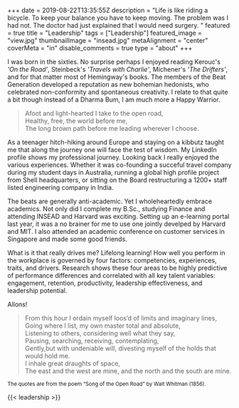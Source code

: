 +++
date = 2019-08-22T13:35:55Z
description = "Life is like riding a bicycle. To keep your balance you have to keep moving. The problem was I had not. The doctor had just explained that I would need surgery. "
featured = true
title = "Leadership"
tags = ["Leadership"]
featured_image = "view.jpg"
thumbnailImage = "insead.jpg"
metaAlignment = "center"
coverMeta = "in"
disable_comments = true
type = "about"
+++

I was born in the sixties. No surprise perhaps I enjoyed reading Kerouc's _'On the Road'_, Steinbeck's _'Travels with Charlie'_, Michener's _'The Drifters'_, and for that matter most of Hemingway's books. The members of the Beat Generation developed a reputation as new bohemian hedonists, who celebrated non-conformity and spontaneous creativity. I relate to that quite a bit though instead of a Dharma Bum, I am much more a Happy Warrior.  


<blockquote>Afoot and light-hearted I take to the open road,<br>
Healthy, free, the world before me,<br>
The long brown path before me leading wherever I choose. </blockquote>


As a teenager hitch-hiking around Europe and staying on a kibbutz taught me that along the journey one will face the test of wisdom. My LinkedIn profile shows my professional journey. Looking back I really enjoyed the various experiences. Whether it was co-founding a succeful travel company during my student days in Australia, running a global high profile project from Shell headquarters, or sitting on the Board restructuring a 1200+ staff listed engineering company in India. 


The beats are generally anti-academic. Yet I wholeheartedly embrace academics. Not only did I complete my B.Sc., studying Finance and attending INSEAD and Harvard was exciting. Setting up an e-learning portal last year, it was a no brainer for me to use one jointly develped by Harvard and MIT. I also attended an academic conference on customer services in Singapore and made some good friends.

What is it that really drives me? Lifelong learning! How well you perform in the workplace is governed by four factors: competencies, experiences, traits, and drivers. Research shows these four areas to be highly predictive of performance differences and correlated with all key talent variables: engagement, retention, productivity, leadership effectiveness, and leadership potential. 

Allons!


<blockquote>From this hour I ordain myself loos’d of limits and imaginary lines,<br>
Going where I list, my own master total and absolute,<br>
Listening to others, considering well what they say,<br>
Pausing, searching, receiving, contemplating,<br>
Gently,but with undeniable will, divesting myself of the holds that would hold me.<br>
I inhale great draughts of space,<br>
The east and the west are mine, and the north and the south are mine. </blockquote>
	
<p><small>The quotes are from the poem <q>Song of the Open Road</q> by Walt Whitman (1856).</small></p>

{{< leadership >}}


